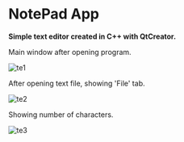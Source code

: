 # NotePad App
**Simple text editor created in C++ with QtCreator.**

Main window after opening program.

![te1](https://user-images.githubusercontent.com/73420865/135146797-86b91a76-4b3f-44ba-8ec1-bb0e85610bf5.png)

After opening text file, showing 'File' tab.

![te2](https://user-images.githubusercontent.com/73420865/135146836-df42cf74-f517-4f81-9a59-6ff0b97a2fc6.png)

Showing number of characters.

![te3](https://user-images.githubusercontent.com/73420865/135146853-777396c3-b4bc-4909-9248-bccc79b732c3.png)
